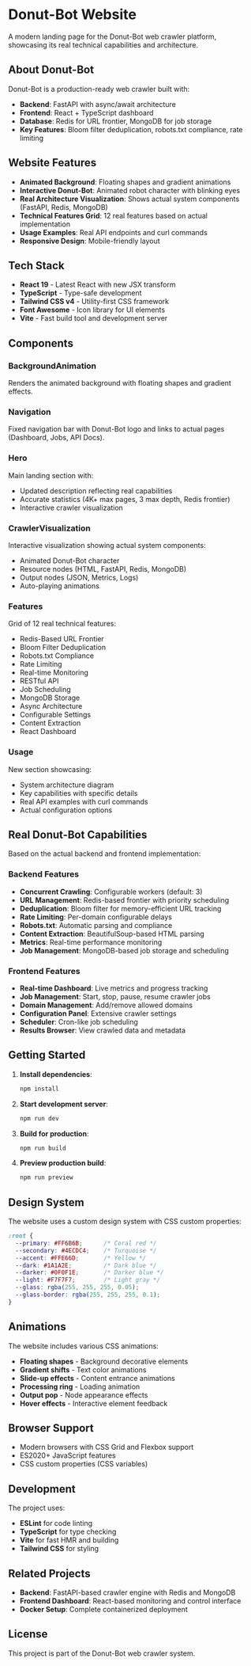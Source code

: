# Donut-Bot Website

A modern landing page for the Donut-Bot web crawler platform, showcasing its real technical capabilities and architecture.

## About Donut-Bot

Donut-Bot is a production-ready web crawler built with:
- **Backend**: FastAPI with async/await architecture
- **Frontend**: React + TypeScript dashboard
- **Database**: Redis for URL frontier, MongoDB for job storage
- **Key Features**: Bloom filter deduplication, robots.txt compliance, rate limiting

## Website Features

- **Animated Background**: Floating shapes and gradient animations
- **Interactive Donut-Bot**: Animated robot character with blinking eyes
- **Real Architecture Visualization**: Shows actual system components (FastAPI, Redis, MongoDB)
- **Technical Features Grid**: 12 real features based on actual implementation
- **Usage Examples**: Real API endpoints and curl commands
- **Responsive Design**: Mobile-friendly layout

## Tech Stack

- **React 19** - Latest React with new JSX transform
- **TypeScript** - Type-safe development
- **Tailwind CSS v4** - Utility-first CSS framework
- **Font Awesome** - Icon library for UI elements
- **Vite** - Fast build tool and development server

## Components

### BackgroundAnimation
Renders the animated background with floating shapes and gradient effects.

### Navigation
Fixed navigation bar with Donut-Bot logo and links to actual pages (Dashboard, Jobs, API Docs).

### Hero
Main landing section with:
- Updated description reflecting real capabilities
- Accurate statistics (4K+ max pages, 3 max depth, Redis frontier)
- Interactive crawler visualization

### CrawlerVisualization
Interactive visualization showing actual system components:
- Animated Donut-Bot character
- Resource nodes (HTML, FastAPI, Redis, MongoDB)
- Output nodes (JSON, Metrics, Logs)
- Auto-playing animations

### Features
Grid of 12 real technical features:
- Redis-Based URL Frontier
- Bloom Filter Deduplication
- Robots.txt Compliance
- Rate Limiting
- Real-time Monitoring
- RESTful API
- Job Scheduling
- MongoDB Storage
- Async Architecture
- Configurable Settings
- Content Extraction
- React Dashboard

### Usage
New section showcasing:
- System architecture diagram
- Key capabilities with specific details
- Real API examples with curl commands
- Actual configuration options

## Real Donut-Bot Capabilities

Based on the actual backend and frontend implementation:

### Backend Features
- **Concurrent Crawling**: Configurable workers (default: 3)
- **URL Management**: Redis-based frontier with priority scheduling
- **Deduplication**: Bloom filter for memory-efficient URL tracking
- **Rate Limiting**: Per-domain configurable delays
- **Robots.txt**: Automatic parsing and compliance
- **Content Extraction**: BeautifulSoup-based HTML parsing
- **Metrics**: Real-time performance monitoring
- **Job Management**: MongoDB-based job storage and scheduling

### Frontend Features
- **Real-time Dashboard**: Live metrics and progress tracking
- **Job Management**: Start, stop, pause, resume crawler jobs
- **Domain Management**: Add/remove allowed domains
- **Configuration Panel**: Extensive crawler settings
- **Scheduler**: Cron-like job scheduling
- **Results Browser**: View crawled data and metadata

## Getting Started

1. **Install dependencies**:
   ```bash
   npm install
   ```

2. **Start development server**:
   ```bash
   npm run dev
   ```

3. **Build for production**:
   ```bash
   npm run build
   ```

4. **Preview production build**:
   ```bash
   npm run preview
   ```

## Design System

The website uses a custom design system with CSS custom properties:

```css
:root {
  --primary: #FF6B6B;      /* Coral red */
  --secondary: #4ECDC4;    /* Turquoise */
  --accent: #FFE66D;       /* Yellow */
  --dark: #1A1A2E;         /* Dark blue */
  --darker: #0F0F1E;       /* Darker blue */
  --light: #F7F7F7;        /* Light gray */
  --glass: rgba(255, 255, 255, 0.05);
  --glass-border: rgba(255, 255, 255, 0.1);
}
```

## Animations

The website includes various CSS animations:
- **Floating shapes** - Background decorative elements
- **Gradient shifts** - Text color animations
- **Slide-up effects** - Content entrance animations
- **Processing ring** - Loading animation
- **Output pop** - Node appearance effects
- **Hover effects** - Interactive element feedback

## Browser Support

- Modern browsers with CSS Grid and Flexbox support
- ES2020+ JavaScript features
- CSS custom properties (CSS variables)

## Development

The project uses:
- **ESLint** for code linting
- **TypeScript** for type checking
- **Vite** for fast HMR and building
- **Tailwind CSS** for styling

## Related Projects

- **Backend**: FastAPI-based crawler engine with Redis and MongoDB
- **Frontend Dashboard**: React-based monitoring and control interface
- **Docker Setup**: Complete containerized deployment

## License

This project is part of the Donut-Bot web crawler system.
